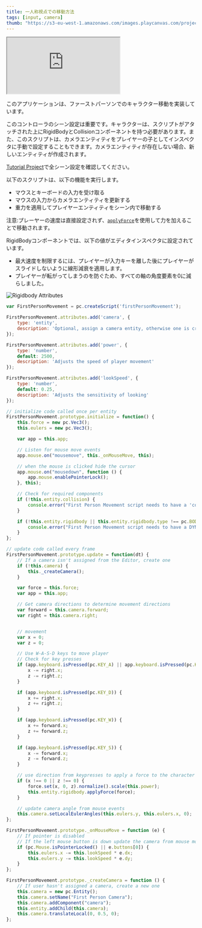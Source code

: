 ```yaml
---
title: 一人称視点での移動方法
tags: [input, camera]
thumb: "https://s3-eu-west-1.amazonaws.com/images.playcanvas.com/projects/12/405842/JLWRE0-image-75.jpg"
---
```


<div className="iframe-container">
    <iframe loading="lazy" src="https://playcanv.as/p/HzOzlZOC/" title="First Person Movement"></iframe>
</div>

このアプリケーションは、ファーストパーソンでのキャラクター移動を実装しています。

このコントローラのシーン設定は重要です。キャラクターは、スクリプトがアタッチされた上にRigidBodyとCollisionコンポーネントを持つ必要があります。また、このスクリプトは、カメラエンティティをプレイヤーの子としてインスペクタに手動で設定することもできます。カメラエンティティが存在しない場合、新しいエンティティが作成されます。

[Tutorial Project][1]で全シーン設定を確認してください。

以下のスクリプトは、以下の機能を実行します。

* マウスとキーボードの入力を受け取る
* マウスの入力からカメラエンティティを更新する
* 重力を適用してプレイヤーエンティティをシーン内で移動する

注意:プレーヤーの速度は直接設定されず、[`applyForce`][3]を使用して力を加えることで移動されます。

RigidBodyコンポーネントでは、以下の値がエディタインスペクタに設定されています。
* 最大速度を制限するには、プレイヤーが入力キーを離した後にプレイヤーがスライドしないように線形減衰を適用します。
* プレイヤーが転がってしまうのを防ぐため、すべての軸の角度要素を0に減らしました。

![Rigidbody Attributes](/img/tutorials/beginner/first_person_movement/rigidbody_attributes.jpg)

```javascript
var FirstPersonMovement = pc.createScript('firstPersonMovement');

FirstPersonMovement.attributes.add('camera', {
    type: 'entity',
    description: 'Optional, assign a camera entity, otherwise one is created'
});

FirstPersonMovement.attributes.add('power', {
    type: 'number',
    default: 2500,
    description: 'Adjusts the speed of player movement'
});

FirstPersonMovement.attributes.add('lookSpeed', {
    type: 'number',
    default: 0.25,
    description: 'Adjusts the sensitivity of looking'
});

// initialize code called once per entity
FirstPersonMovement.prototype.initialize = function() {
    this.force = new pc.Vec3();
    this.eulers = new pc.Vec3();

    var app = this.app;

    // Listen for mouse move events
    app.mouse.on("mousemove", this._onMouseMove, this);

    // when the mouse is clicked hide the cursor
    app.mouse.on("mousedown", function () {
        app.mouse.enablePointerLock();
    }, this);

    // Check for required components
    if (!this.entity.collision) {
        console.error("First Person Movement script needs to have a 'collision' component");
    }

    if (!this.entity.rigidbody || this.entity.rigidbody.type !== pc.BODYTYPE_DYNAMIC) {
        console.error("First Person Movement script needs to have a DYNAMIC 'rigidbody' component");
    }
};

// update code called every frame
FirstPersonMovement.prototype.update = function(dt) {
    // If a camera isn't assigned from the Editor, create one
    if (!this.camera) {
        this._createCamera();
    }

    var force = this.force;
    var app = this.app;

    // Get camera directions to determine movement directions
    var forward = this.camera.forward;
    var right = this.camera.right;


    // movement
    var x = 0;
    var z = 0;

    // Use W-A-S-D keys to move player
    // Check for key presses
    if (app.keyboard.isPressed(pc.KEY_A) || app.keyboard.isPressed(pc.KEY_Q)) {
        x -= right.x;
        z -= right.z;
    }

    if (app.keyboard.isPressed(pc.KEY_D)) {
        x += right.x;
        z += right.z;
    }

    if (app.keyboard.isPressed(pc.KEY_W)) {
        x += forward.x;
        z += forward.z;
    }

    if (app.keyboard.isPressed(pc.KEY_S)) {
        x -= forward.x;
        z -= forward.z;
    }

    // use direction from keypresses to apply a force to the character
    if (x !== 0 || z !== 0) {
        force.set(x, 0, z).normalize().scale(this.power);
        this.entity.rigidbody.applyForce(force);
    }

    // update camera angle from mouse events
    this.camera.setLocalEulerAngles(this.eulers.y, this.eulers.x, 0);
};

FirstPersonMovement.prototype._onMouseMove = function (e) {
    // If pointer is disabled
    // If the left mouse button is down update the camera from mouse movement
    if (pc.Mouse.isPointerLocked() || e.buttons[0]) {
        this.eulers.x -= this.lookSpeed * e.dx;
        this.eulers.y -= this.lookSpeed * e.dy;
    }
};

FirstPersonMovement.prototype._createCamera = function () {
    // If user hasn't assigned a camera, create a new one
    this.camera = new pc.Entity();
    this.camera.setName("First Person Camera");
    this.camera.addComponent("camera");
    this.entity.addChild(this.camera);
    this.camera.translateLocal(0, 0.5, 0);
};
```

[1]: https://playcanvas.com/project/405842
[3]: https://api.playcanvas.com/classes/Engine.RigidBodyComponent.html#applyForce
